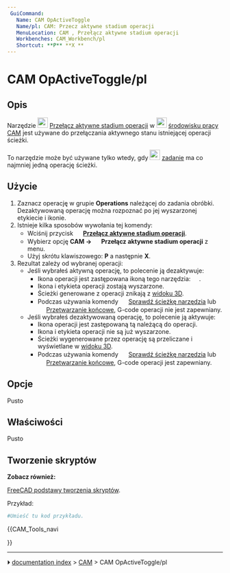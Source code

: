 ```yaml
---
 GuiCommand:
   Name: CAM OpActiveToggle
   Name/pl: CAM: Przecz aktywne stadium operacji
   MenuLocation: CAM , Przełącz aktywne stadium operacji
   Workbenches: CAM_Workbench/pl
   Shortcut: **P** **X **
---
```


# CAM OpActiveToggle/pl



## Opis

Narzędzie <img alt="" src=images/CAM_OpActiveToggle.svg  style="width:24px;"> [Przełącz aktywne stadium operacji](CAM_OpActiveToggle/pl.md) w <img alt="" src=images/Workbench_CAM.svg  style="width:24px;"> [środowisku pracy CAM](CAM_Workbench/pl.md) jest używane do przełączania aktywnego stanu istniejącej operacji ścieżki.

To narzędzie może być używane tylko wtedy, gdy <img alt="" src=images/CAM_Job.svg  style="width:24px;"> [zadanie](CAM_Job/pl.md) ma co najmniej jedną operację ścieżki.



## Użycie

1.  Zaznacz operację w grupie **Operations** należącej do zadania obróbki. Dezaktywowaną operację można rozpoznać po jej wyszarzonej etykiecie i ikonie.
2.  Istnieje kilka sposobów wywołania tej komendy:
    -   Wciśnij przycisk **<img src="images/CAM_OpActiveToggle.svg" width=16px> [Przełącz aktywne stadium operacji](CAM_OpActiveToggle/pl.md)**.
    -   Wybierz opcję **CAM → <img src="images/CAM_OpActiveToggle.svg" width=16px> Przełącz aktywne stadium operacji** z menu.
    -   Użyj skrótu klawiszowego: **P** a następnie **X**.
3.  Rezultat zależy od wybranej operacji:
    -   Jeśli wybrałeś aktywną operację, to polecenie ją dezaktywuje:
        -   Ikona operacji jest zastępowana ikoną tego narzędzia: <img alt="" src=images/CAM_OpActiveToggle.svg  style="width:16px;">.
        -   Ikona i etykieta operacji zostają wyszarzone.
        -   Ścieżki generowane z operacji znikają z [widoku 3D](3D_view/pl.md).
        -   Podczas używania komendy <img alt="" src=images/CAM_Inspect.svg  style="width:16px;"> [Sprawdź ścieżkę narzędzia](CAM_Inspect/pl.md) lub <img alt="" src=images/CAM_Post.svg  style="width:16px;"> [Przetwarzanie końcowe](Path_Post/pl.md), G-code operacji nie jest zapewniany.
    -   Jeśli wybrałeś dezaktywowaną operację, to polecenie ją aktywuje:
        -   Ikona operacji jest zastępowaną tą należącą do operacji.
        -   Ikona i etykieta operacji nie są już wyszarzone.
        -   Ścieżki wygenerowane przez operację są przeliczane i wyświetlane w [widoku 3D](3D_view/pl.md).
        -   Podczas używania komendy <img alt="" src=images/CAM_Inspect.svg  style="width:16px;"> [Sprawdź ścieżkę narzędzia](CAM_Inspect/pl.md) lub <img alt="" src=images/CAM_Post.svg  style="width:16px;"> [Przetwarzanie końcowe](CAM_Post/pl.md), G-code operacji jest zapewniany.



## Opcje

Pusto



## Właściwości

Pusto



## Tworzenie skryptów 


**Zobacz również:**

[FreeCAD podstawy tworzenia skryptów](FreeCAD_Scripting_Basics/pl.md).

Przykład:


```python
#Umieść tu kod przykładu.
```





{{CAM_Tools_navi

}}



---
⏵ [documentation index](../README.md) > [CAM](CAM_Workbench.md) > CAM OpActiveToggle/pl

